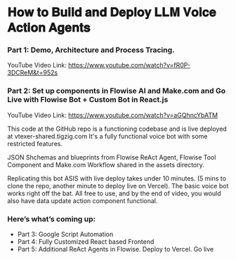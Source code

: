 # 𝐇𝐨𝐰 𝐭𝐨 𝐁𝐮𝐢𝐥𝐝 𝐚𝐧𝐝 𝐃𝐞𝐩𝐥𝐨𝐲 𝐋𝐋𝐌 𝐕𝐨𝐢𝐜𝐞 𝐀𝐜𝐭𝐢𝐨𝐧 𝐀𝐠𝐞𝐧𝐭𝐬

### Part 1: Demo, Architecture and Process Tracing. 
YouTube Video Link: https://www.youtube.com/watch?v=fR0P-3DCReM&t=952s

### Part 2: Set up components in Flowise AI and Make.com and Go Live with Flowise Bot + Custom Bot in React.js
YouTube Video Link: https://www.youtube.com/watch?v=aGQhncYbATM

This code at the GitHub repo is a functioning codebase and is live deployed at 
vtexer-shared.tigzig.com
It's a fully functional voice bot with some restricted features.

JSON Shchemas and blueprints from Flowise ReAct Agent, Flowise Tool Component and Make.com Workflow shared in the assets directory.

Replicating this bot ASIS with live deploy takes under 10 minutes. (5 mins to clone the repo, another minute to deploy live on Vercel). The basic voice bot works right off the bat. All free to use, and by the end of video, you would also have data update action component functional.

### Here’s what’s coming up:
- Part 3: Google Script Automation
- Part 4: Fully Customized React based Frontend
- Part 5: Additional ReAct Agents in Flowise. Deploy to Vercel. Go live
